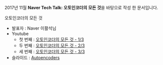 2017년 11월 **Naver Tech Talk: 오토인코더의 모든 것**을 바탕으로 작성 한 문서입니다.

오토인코더의 모든 것
- 발표자 : Naver 이활석님
- Youtube
    - 첫 번째 : [오토인코더의 모든 것 - 1/3
](https://www.youtube.com/watch?v=o_peo6U7IRM)
    - 두 번째 : [오토인코더의 모든 것 - 2/3
](https://www.youtube.com/watch?v=rNh2CrTFpm4)
    - 세 번째 : [오토인코더의 모든 것 - 3/3
](https://www.youtube.com/watch?v=LeVkjCuUdRs)
- 슬라이드 : [Autoencoders](https://www.slideshare.net/NaverEngineering/ss-96581209)